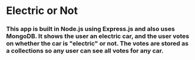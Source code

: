 # Electric or Not

### This app is built in Node.js using Express.js and also uses MongoDB. It shows the user an electric car, and the user votes on whether the car is "electric" or not. The votes are stored as a collections so any user can see all votes for any car.